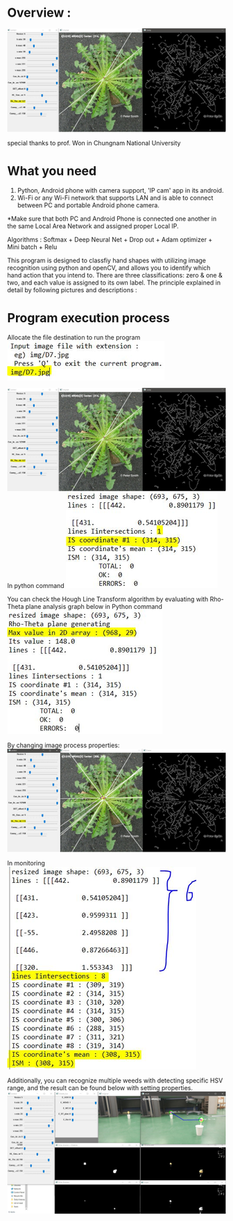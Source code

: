 # Overview :
![alt text](https://github.com/Kvasir8/Weed-center-detection-with-Android-camera/blob/master/explanation%20pics/WC_insufficient_result.JPG)


special thanks to prof. Won in Chungnam National University

# What you need
1. Python, Android phone with camera support, 'IP cam' app in its android.
2. Wi-Fi or any Wi-Fi network that supports LAN and is able to connect between PC and portable Android phone camera.

*Make sure that both PC and Android Phone is connected one another in the same Local Area Network and assigned proper Local IP.

Algorithms : Softmax + Deep Neural Net + Drop out + Adam optimizer + Mini batch + Relu

This program is designed to classfiy hand shapes with utilizing image recognition using python and openCV, and allows you to identify which hand action that you intend to. There are three classifications: zero & one & two, and each value is assigned to its own label. The principle explained in detail by following pictures and descriptions :

# Program execution process
Allocate the file destination to run the program 
![alt text](https://github.com/Kvasir8/Weed-center-detection-with-Android-camera/blob/master/explanation%20pics/file%20location.JPG)

![alt text](https://github.com/Kvasir8/Weed-center-detection-with-Android-camera/blob/master/explanation%20pics/WC_insufficient_result.JPG)
In python command
![alt text](https://github.com/Kvasir8/Weed-center-detection-with-Android-camera/blob/master/explanation%20pics/WC_insufficient_monitoring.JPG)

You can check the Hough Line Transform algorithm by evaluating with Rho-Theta plane analysis graph below in Python command
![alt text](https://github.com/Kvasir8/Weed-center-detection-with-Android-camera/blob/master/explanation%20pics/WC_insufficient_result_HL_RT%20plane.JPG)

By changing image process properties:
![alt text](https://github.com/Kvasir8/Weed-center-detection-with-Android-camera/blob/master/explanation%20pics/WC_sufficient_result.JPG)

In monitoring
![alt text](https://github.com/Kvasir8/Weed-center-detection-with-Android-camera/blob/master/explanation%20pics/WC_sufficient_monitoring_arithmetic%20mean.JPG)


Additionally, you can recognize multiple weeds with detecting specific HSV range, and the result can be found below with setting properties.
![alt text](https://github.com/Kvasir8/Weed-center-detection-with-Android-camera/blob/master/explanation%20pics/WR_HSV%20range.JPG)

